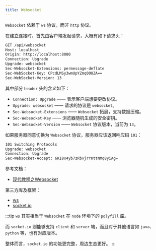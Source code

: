 ```yaml
---
title: Websocket
---
```


`Websocket` 依赖于 `ws` 协议，而非 `http` 协议。

在建立连接时，首先由客户端发起请求，大概有如下请求头：

```sh
GET /api/websocket
Host: localhost
Origin: http://localhost:8080
Connection: Upgrade
Upgrade: websocket
Sec-Websocket-Extensions: permessage-deflate
Sec-WebSocket-Key: CPcdLMSy3wmUpYZmq0OUZA==
Sec-WebSocket-Version: 13
```

其中部分 `header` 头的含义如下：

- `Connection: Upgrade` —— 表示客户端想要更改协议。
- `Upgrade: websocket` —— 请求的协议是 `websocket`。
- `Sec-Websocket-Extensions` —— `Websocket` 拓展，支持数据压缩。
- `Sec-Websocket-Key` —— 浏览器随机生成的安全密钥。
- `Sec-Websocket-Version` —— `Websocket` 协议版本，当前为 `13`。

如果服务器同意切换为 `Websocket` 协议，服务器应该返回响应码 `101`：

```sh
101 Switching Protocols
Upgrade: websocket
Connection: Upgrade
Sec-Websocket-Accept: 6KI8x4yb7zRbvjrYKttNMq8yiAg=
```

参考文档：

- [现代教程之Websocket](https://zh.javascript.info/websocket)

第三方库及框架：

- [ws](https://github.com/websockets/ws)
- [socket.io](https://github.com/socketio/socket.io)

:::tip
`ws` 其实相当于 `Websocket` 在 `node` 环境下的 `polyfill` 库。

而 `socket.io` 则能够支持 `client` 和 `server` 端，而且对于其他语言如 `java`、`python` 等，也有对应版本。

整体而言，`socket.io` 的功能更完整，周边生态更好。
:::
